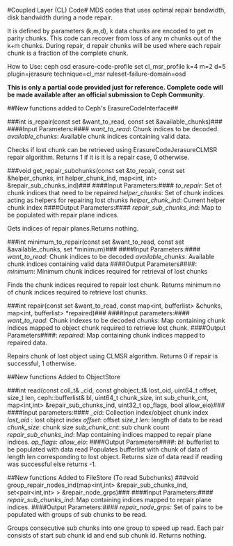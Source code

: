 #Coupled Layer (CL) Code#
MDS codes that uses optimal repair bandwidth,
disk bandwidth during a node repair.

It is defined by parameters (k,m,d), k data chunks are encoded to get m parity chunks. 
This code can recover from loss of any m chunks out of the k+m chunks.
During repair, d repair chunks will be used where each repair chunk is a
fraction of the complete chunk.

How to Use:
ceph osd erasure-code-profile set cl\_msr\_profile k=4 m=2 d=5 plugin=jerasure technique=cl\_msr ruleset-failure-domain=osd

**This is only a partial code provided just for reference. Complete code will be made available after an official submission to Ceph Community**.

##New functions added to Ceph's ErasureCodeInterface##


###int is_repair(const set<int> &want_to_read, const set<int> &available_chunks)###
####Input Parameters:####
*want_to_read*: Chunk indices to be decoded.
*available_chunks*: Available chunk indices containing valid data.

Checks if lost chunk can be retrieved using ErasureCodeJerasureCLMSR repair algorithm. Returns 1 if it is it is a repair case, 0 otherwise.


###void get_repair_subchunks(const set<int> &to_repair, const set<int> &helper_chunks, int helper_chunk_ind, map<int, int> &repair_sub_chunks_ind)###
####Input Parameters:####
*to_repair*: Set of chunk indices  that need to be repaired
*helper_chunks*: Set of chunk indices acting as helpers for repairing lost chunks 
*helper_chunk_ind*: Current helper chunk index
####Output Parameters:####
*repair_sub_chunks_ind*: Map to be populated with repair plane indices.

Gets indices of repair planes.Returns nothing.


###int minimum_to_repair(const set<int> &want_to_read, const set<int> &available_chunks, set<int> *minimum)###
####Input Parameters:####
*want_to_read*: Chunk indices to be decoded
*available_chunks*: Available chunk indices containing valid data
####Output Parameters####:
*minimum*: Minimum chunk indices required for retrieval of lost chunks

Finds the chunk indices required to repair lost chunk. Returns minimum no of chunk indices required to retrieve lost chunks.


###int repair(const set<int> &want_to_read, const map<int, bufferlist> &chunks, map<int, bufferlist> *repaired)###
####Input parameters:####
*want_to_read*: Chunk indexes to be decoded
*chunks*: Map containing chunk indices mapped to object chunk required to retrieve lost chunk. 
####Output Parameters####:
*repaired*: Map containing chunk indices mapped to repaired data.

Repairs chunk of lost object using CLMSR algorithm. Returns 0 if repair is successful, 1 otherwise.



##New functions Added to ObjectStore


###int read(const coll_t& _cid, const ghobject_t& lost_oid, uint64_t offset, size_t len, ceph::bufferlist& bl, uint64_t chunk_size, int sub_chunk_cnt, map<int,int> &repair_sub_chunks_ind, uint32_t op_flags, bool allow_eio)###
####Input parameters:####
*_cid*: Collection index/object chunk index 
*lost_oid* : lost object index
*offset*: offset 
*size_t len*: length of data to be read
*chunk_size*: chunk size
*sub_chunk_cnt*: sub chunk count 
*repair_sub_chunks_ind*: Map containing indices mapped to repair plane indices.
*op_flags*: 
*allow_eio*:
####Output Parameters####:
*bl*: bufferlist to be populated with data read
Populates bufferlist with chunk of data of length len corresponding to lost object. Returns size of data read if reading was successful else returns -1.


##New functions Added to FileStore (To read Subchunks)
###void group_repair_nodes_ind(map<int,int> &repair_sub_chunks_ind, set<pair<int,int> > &repair_node_grps)###
####Input Parameters:####
*repair_sub_chunks_ind*: Map containing indices mapped to repair plane indices.
####Output Parameters:####
*repair_node_grps*: Set of pairs to be populated with groups of sub chunks to be read.

Groups consecutive sub chunks into one group to speed up read. Each pair consists of start sub chunk id and end sub chunk id. Returns nothing.


